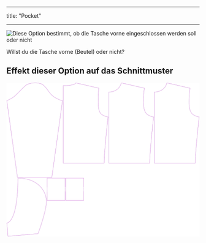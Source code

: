 - - -
title: "Pocket"
- - -

![Diese Option bestimmt, ob die Tasche vorne eingeschlossen werden soll oder nicht](./pocket.svg)

Willst du die Tasche vorne (Beutel) oder nicht?

## Effekt dieser Option auf das Schnittmuster

![Dieses Bild zeigt den Effekt dieser Option, indem es mehrere Varianten überlagert, die einen anderen Wert für diese Option haben](huey_pocket_sample.svg "Effect of this option on the pattern")
